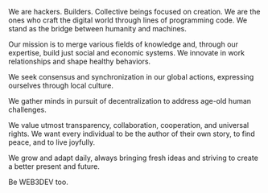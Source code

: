 We are hackers. Builders. Collective beings focused on creation. We are the ones who craft the digital world through lines of programming code. We stand as the bridge between humanity and machines.

Our mission is to merge various fields of knowledge and, through our expertise, build just social and economic systems. We innovate in work relationships and shape healthy behaviors.

We seek consensus and synchronization in our global actions, expressing ourselves through local culture.

We gather minds in pursuit of decentralization to address age-old human challenges.

We value utmost transparency, collaboration, cooperation, and universal rights. We want every individual to be the author of their own story, to find peace, and to live joyfully.

We grow and adapt daily, always bringing fresh ideas and striving to create a better present and future.

Be WEB3DEV too.




